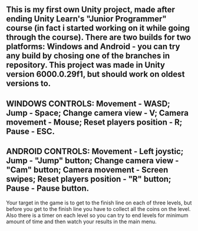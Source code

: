 This is my first own Unity project, made after ending Unity Learn's "Junior Programmer" course (in fact i started working on it while going through the course).
There are two builds for two platforms: Windows and Android - you can try any build by chosing one of the branches in repository.
This project was made in Unity version 6000.0.29f1, but should work on oldest versions to.
---
WINDOWS CONTROLS:
Movement - WASD; 
Jump - Space;
Change camera view - V;
Camera movement - Mouse;
Reset players position - R;
Pause - ESC.
---
ANDROID CONTROLS:
Movement - Left joystic;
Jump - "Jump" button;
Change camera view - "Cam" button;
Camera movement - Screen swipes;
Reset players position - "R" button;
Pause - Pause button.
---
Your target in the game is to get to the finish line on each of three levels, but before you get to the finish line you have to collect all the coins on the level. 
Also there is a timer on each level so you can try to end levels for minimum amount of time and then watch your results in the main menu.
